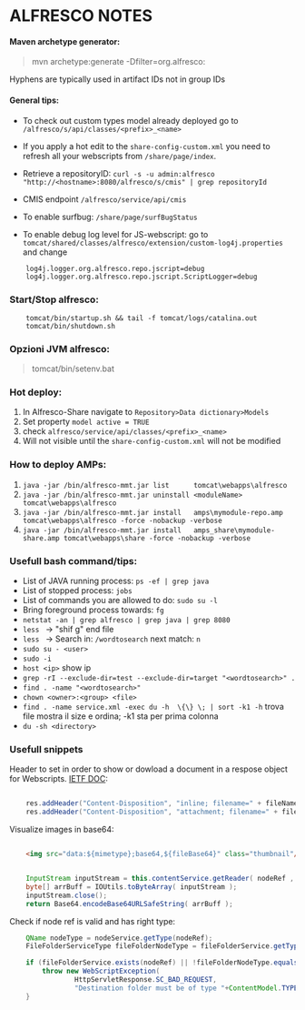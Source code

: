 # ALFRESCO NOTES 

#### Maven archetype generator:
> mvn archetype:generate -Dfilter=org.alfresco:

Hyphens are typically used in artifact IDs not in group IDs

#### General tips:

- To check out custom types model already deployed go to `/alfresco/s/api/classes/<prefix>_<name>`

- If you apply a hot edit to the `share-config-custom.xml` you need to refresh all your webscripts from `/share/page/index`.

- Retrieve a repositoryID: `curl -s -u admin:alfresco "http://<hostname>:8080/alfresco/s/cmis" | grep repositoryId `

- CMIS endpoint `/alfresco/service/api/cmis`

- To enable surfbug: `/share/page/surfBugStatus`

- To enable debug log level for JS-webscript: go to `tomcat/shared/classes/alfresco/extension/custom-log4j.properties` and change
````
	log4j.logger.org.alfresco.repo.jscript=debug
	log4j.logger.org.alfresco.repo.jscript.ScriptLogger=debug
````

### Start/Stop alfresco:
````
	tomcat/bin/startup.sh && tail -f tomcat/logs/catalina.out 
	tomcat/bin/shutdown.sh
````

### Opzioni JVM alfresco:
> tomcat/bin/setenv.bat

### Hot deploy:
1. In Alfresco-Share navigate to `Repository>Data dictionary>Models`
2. Set property `model active = TRUE`
3. check `alfresco/service/api/classes/<prefix>_<name>`
4. Will not visible until the `share-config-custom.xml` will not be modified

### How to deploy AMPs:
1. ` java -jar /bin/alfresco-mmt.jar list      tomcat\webapps\alfresco `
2. ` java -jar /bin/alfresco-mmt.jar uninstall <moduleName> tomcat\webapps\alfresco `
3. ` java -jar /bin/alfresco-mmt.jar install   amps\mymodule-repo.amp tomcat\webapps\alfresco -force -nobackup -verbose `
4. ` java -jar /bin/alfresco-mmt.jar install   amps_share\mymodule-share.amp tomcat\webapps\share -force -nobackup -verbose `

### Usefull bash command/tips:
- List of JAVA running process: `ps -ef | grep java ` 
- List of stopped process: `jobs `
- List  of commands you are allowed to do: `sudo su -l `
- Bring foreground process towards: `fg ` 
- `netstat -an | grep alfresco | grep java | grep 8080 `
- `less ` -> "shif g" end file
- `less ` -> Search in: `/wordtosearch` next match: `n` 
- `sudo su - <user>`
- `sudo -i `
- `host <ip>` show ip
- `grep -rI --exclude-dir=test --exclude-dir=target "<wordtosearch>" . `
- `find . -name "<wordtosearch>" `
- `chown <owner>:<group> <file>`
- `find . -name service.xml -exec du -h  \{\} \; | sort -k1 -h` trova file mostra il size e ordina; -k1 sta per prima colonna
- `du -sh <directory>`

### Usefull snippets

Header to set in order to show or dowload a document in a respose object for Webscripts. [IETF DOC](https://www.ietf.org/rfc/rfc2183.txt):

``` java

    res.addHeader("Content-Disposition", "inline; filename=" + fileName);
    res.addHeader("Content-Disposition", "attachment; filename=" + fileName);
```

Visualize images in base64:

``` html

    <img src="data:${mimetype};base64,${fileBase64}" class="thumbnail"/>
```

``` java

    InputStream inputStream = this.contentService.getReader( nodeRef , ContentModel.PROP_CONTENT ).getContentInputStream();
    byte[] arrBuff = IOUtils.toByteArray( inputStream );
    inputStream.close();
    return Base64.encodeBase64URLSafeString( arrBuff );
```

Check if node ref is valid and has right type:

``` java
    QName nodeType = nodeService.getType(nodeRef);
    FileFolderServiceType fileFolderNodeType = fileFolderService.getType(nodeType);

    if (fileFolderService.exists(nodeRef) || !fileFolderNodeType.equals(FileFolderServiceType.FOLDER) ) {
        throw new WebScriptException(
                HttpServletResponse.SC_BAD_REQUEST,
                "Destination folder must be of type "+ContentModel.TYPE_FOLDER);
    }
```
